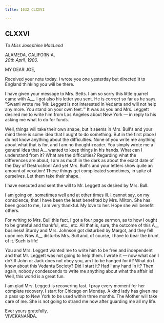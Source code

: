 ```yaml
---
title: 1032 CLXXVI

---
```

  

  


## CLXXVI

*To Miss Josephine MacLeod*

ALAMEDA, CALIFORNIA,  
*20th April, 1900*.

MY DEAR JOE,

Received your note today. I wrote you one yesterday but directed it to
England thinking you will be there.

I have given your message to Mrs. Betts. I am so sorry this little
quarrel came with A\_\_. I got also his letter you sent. He is correct
so far as he says, "Swami wrote me 'Mr. Leggett is not interested in
Vedanta and will not help any more. You stand on your own feet.'" It was
as you and Mrs. Leggett desired me to write him from Los Angeles about
New York — in reply to his asking me what to do for funds.

Well, things will take their own shape, but it seems in Mrs. Bull's and
your mind there is some idea that I ought to do something. But in the
first place I do not know anything about the difficulties. None of you
write me anything about what that is for, and I am no thought-reader.
You simply wrote me a general idea that A\_\_ wanted to keep things in
his hands. What can I understand from it? What are the difficulties?
Regarding what the differences are about, I am as much in the dark as
about the exact date of the Day of Destruction! And yet Mrs. Bull's and
your letters show quite an amount of vexation! These things get
complicated sometimes, in spite of ourselves. Let them take their shape.

I have executed and sent the will to Mr. Leggett as desired by Mrs.
Bull.

I am going on, sometimes well and at other times ill. I cannot say, on
my conscience, that I have been the least benefited by Mrs. Milton. She
has been good to me, I am very thankful. My love to her. Hope she will
benefit others.

For writing to Mrs. Bull this fact, I got a four page sermon, as to how
I ought to be grateful and thankful, etc., etc. All that is, sure, the
outcome of this A\_\_ business! Sturdy and Mrs. Johnson got disturbed by
Margot, and they fell upon me. Now A\_\_ disturbs Mrs. Bull and, of
course, I have to bear the brunt of it. Such is life!

You and Mrs. Leggett wanted me to write him to be free and independent
and that Mr. Leggett was not going to help them. I wrote it — now what
can I do? If John or Jack does not obey you, am I to be hanged for it?
What do I know about this Vedanta Society? Did I start it? Had I any
hand in it? Then again, nobody condescends to write me anything about
what the affair is! Well, this world is a great fun.

I am glad Mrs. Leggett is recovering fast. I pray every moment for her
complete recovery. I start for Chicago on Monday. A kind lady has given
me a pass up to New York to be used within three months. The Mother will
take care of me. She is not going to strand me now after guarding me all
my life.

Ever yours gratefully,  
VIVEKANANDA.